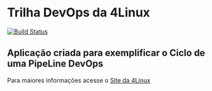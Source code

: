 # Trilha DevOps da 4Linux

<!-- Altere a Flag abaixo com sua URL do Travis -->
[![Build Status](https://travis-ci.com/AlexiaBarboza/DevOpsLab-HelloWorld.svg?branch=master)](https://travis-ci.com/AlexiaBarboza/DevOpsLab-HelloWorld)

## Aplicação criada para exemplificar o Ciclo de uma PipeLine DevOps


Para maiores informações acesse o [Site da 4Linux](https://www.4linux.com.br/cursos/devops)
